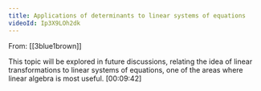 ```yaml
---
title: Applications of determinants to linear systems of equations
videoId: Ip3X9LOh2dk
---
```


From: [[3blue1brown]] <br/> 

This topic will be explored in future discussions, relating the idea of linear transformations to linear systems of equations, one of the areas where linear algebra is most useful. <a class="yt-timestamp" data-t="00:09:42">[00:09:42]</a>